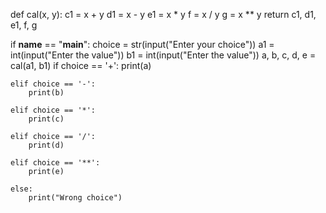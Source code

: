 def cal(x, y):
    c1 = x + y
    d1 = x - y
    e1 = x * y
    f = x / y
    g = x ** y
    return c1, d1, e1, f, g


if __name__ == "__main__":
    choice = str(input("Enter your choice"))
    a1 = int(input("Enter the value"))
    b1 = int(input("Enter the value"))
    a, b, c, d, e = cal(a1, b1)
    if choice == '+':
        print(a)

    elif choice == '-':
        print(b)

    elif choice == '*':
        print(c)

    elif choice == '/':
        print(d)

    elif choice == '**':
        print(e)

    else:
        print("Wrong choice")
